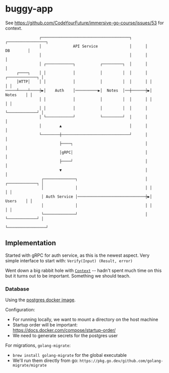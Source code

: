 # buggy-app

See https://github.com/CodeYourFuture/immersive-go-course/issues/53 for context.

```
               ┌───────────────────────────────────────┐      ┌─────────────────┐
               │              API Service              │      │       DB        │
               │                                       │      │                 │
               │ ┌────────────┐           ┌─────────┐  │      │                 │
     ┌────┐    │ │            │           │         │  │      │ ┌─────────────┐ │
     │HTTP│    │ │            │           │         │  │      │ │             │ │
─────┴────┴────┼▶│    Auth    │──────────▶│  Notes  │──┼──────┼▶│    Notes    │ │
               │ │            │           │         │  │      │ │             │ │
               │ │            │           │         │  │      │ └─────────────┘ │
               │ └────────────┘           └─────────┘  │      │                 │
               │        ▲                              │      │                 │
               └────────┼──────────────────────────────┘      │                 │
                        ├────┐                                │                 │
                        │gRPC│                                │                 │
                        ├────┘                                │                 │
                        ▼                                     │                 │
                ┌──────────────┐                              │ ┌─────────────┐ │
                │              │                              │ │             │ │
                │ Auth Service │──────────────────────────────┼▶│    Users    │ │
                │              │                              │ │             │ │
                └──────────────┘                              │ └─────────────┘ │
                                                              └─────────────────┘
```

## Implementation

Started with gRPC for auth service, as this is the newest aspect. Very simple interface to start with: `Verify(Input) (Result, error)`

Went down a big rabbit hole with [`Context`](https://go.dev/blog/context) -- hadn't spent much time on this but it turns out to be important. Something we should teach.

### Database

Using the [postgres docker image](https://github.com/docker-library/docs/blob/master/postgres/README.md).

Configuration:

- For running locally, we want to mount a directory on the host machine
- Startup order will be important: https://docs.docker.com/compose/startup-order/
- We need to generate secrets for the postgres user

For migrations, `golang-migrate`:

- `brew install golang-migrate` for the global executable
- We'll run them directly from go: `https://pkg.go.dev/github.com/golang-migrate/migrate`
